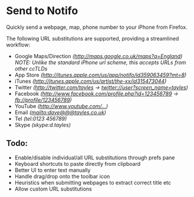 Send to Notifo
==============

Quickly send a webpage, map, phone number to your iPhone from Firefox.



The following URL substitutions are supported, providing a streamlined workflow:

- Google Maps/Direction *(<http://maps.google.co.uk/maps?q=England>)*  
	*NOTE: Unlike the standard iPhone url scheme, this accepts URLs from other ccTLDs*
- App Store *(<http://itunes.apple.com/us/app/notifo/id359063459?mt=8>)*
- iTunes *(<http://itunes.apple.com/us/artist/the-xx/id315473044>)*
- Twitter *(<http://twitter.com/tayles> -> <twitter://user?screen_name=tayles>)*
- Facebook *(<http://www.facebook.com/profile.php?id=123456789> -> <fb://profile/123456789>)*
- YouTube *(<http://www.youtube.com/...>)*
- Email *(<mailto:dave@@@tayles.co.uk>)*
- Tel *(tel:0123 456789)*
- Skype *(skype:d.tayles)*


Todo:
-----

- Enable/disable individual/all URL substitutions through prefs pane
- Keyboard shortcuts to paste directly from clipboard
- Better UI to enter text manually
- Handle drag/drop onto the toolbar icon
- Heuristics when submitting webpages to extract correct title etc
- Allow custom URL substitutions